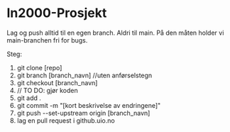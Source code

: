 # In2000-Prosjekt
Lag og push alltid til en egen branch. Aldri til main. På den måten holder vi main-branchen fri for bugs.


Steg:
1. git clone [repo]
2. git branch [branch_navn] //uten anførselstegn
3. git checkout [branch_navn]
4. // TO DO: gjør koden
5. git add .
6. git commit -m "[kort beskrivelse av endringene]"
7. git push --set-upstream origin [branch_navn]
8. lag en pull request i github.uio.no
